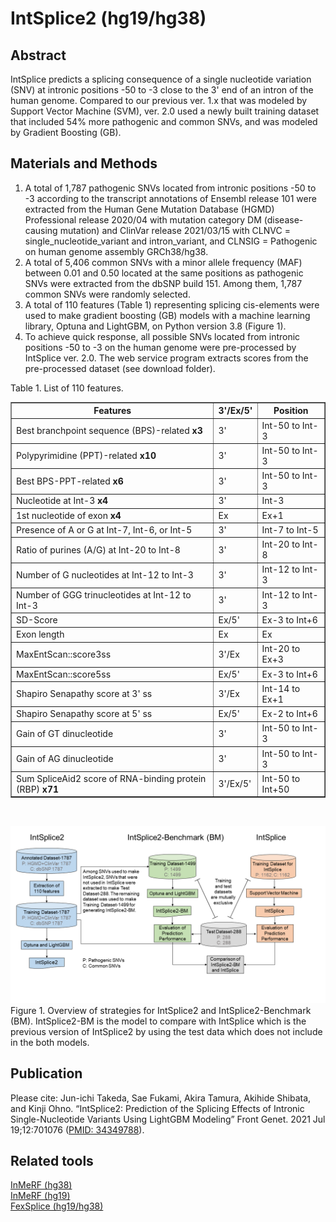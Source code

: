 # IntSplice2 (hg19/hg38)
## Abstract
IntSplice predicts a splicing consequence of a single nucleotide variation (SNV) at intronic positions -50 to -3 close to the 3' end of an intron of the human genome. Compared to our previous ver. 1.x that was modeled by Support Vector Machine (SVM), ver. 2.0 used a newly built training dataset that included 54% more pathogenic and common SNVs, and was modeled by Gradient Boosting (GB).
## Materials and Methods
1. A total of 1,787 pathogenic SNVs located from intronic positions -50 to -3 according to the transcript annotations of Ensembl release 101 were extracted from the Human Gene Mutation Database (HGMD) Professional release 2020/04 with mutation category DM (disease-causing mutation) and ClinVar release 2021/03/15 with CLNVC = single_nucleotide_variant and intron_variant, and CLNSIG = Pathogenic on human genome assembly GRCh38/hg38.
2. A total of 5,406 common SNVs with a minor allele frequency (MAF) between 0.01 and 0.50 located at the same positions as pathogenic SNVs were extracted from the dbSNP build 151. Among them, 1,787 common SNVs were randomly selected.
3. A total of 110 features (Table 1) representing splicing cis-elements were used to make gradient boosting (GB) models with a machine learning library, Optuna and LightGBM, on Python version 3.8 (Figure 1).
4. To achieve quick response, all possible SNVs located from intronic positions -50 to -3 on the human genome were pre-processed by IntSplice ver. 2.0. The web service program extracts scores from the pre-processed dataset (see download folder).

Table 1. List of 110 features.
    <table border="1" cellspacing="0">
      <tr>
        <th>Features</th>
        <th>3'/Ex/5'</th>
        <th>Position</th>
      </tr>
      <tr>
        <td>Best branchpoint sequence (BPS)-related <b>x3</b></td>
        <td>3'</td>
        <td>Int-50 to Int-3</td>
      </tr>
      <tr>
        <td>Polypyrimidine (PPT)-related <b>x10</b></td>
        <td>3'</td>
        <td>Int-50 to Int-3</td>
      </tr>
      <tr>
        <td>Best BPS-PPT-related <b>x6</b></td>
        <td>3'</td>
        <td>Int-50 to Int-3</td>
      </tr>
      <tr>
        <td>Nucleotide at Int-3 <b>x4</b></td>
        <td>3'</td>
        <td>Int-3</td>
      </tr>
      <tr>
        <td>1st nucleotide of exon <b>x4</b></td>
        <td>Ex</td>
        <td>Ex+1</td>
      </tr>
      <tr>
        <td>Presence of A or G at Int-7, Int-6, or Int-5</td>
        <td>3'</td>
        <td>Int-7 to Int-5</td>
      </tr>
      <tr>
        <td>Ratio of purines (A/G) at Int-20 to Int-8</td>
        <td>3'</td>
        <td>Int-20 to Int-8</td>
      </tr>
      <tr>
        <td>Number of G nucleotides at Int-12 to Int-3</td>
        <td>3'</td>
        <td>Int-12 to Int-3</td>
      </tr>
      <tr>
        <td>Number of GGG trinucleotides at Int-12 to Int-3</td>
        <td>3'</td>
        <td>Int-12 to Int-3</td>
      </tr>
      <tr>
        <td>SD-Score</td>
        <td>Ex/5'</td>
        <td>Ex-3 to Int+6</td>
      </tr>
      <tr>
        <td>Exon length</td>
        <td>Ex</td>
        <td>Ex</td>
      </tr>
      <tr>
        <td>MaxEntScan::score3ss</td>
        <td>3'/Ex</td>
        <td>Int-20 to Ex+3</td>
      </tr>
      <tr>
        <td>MaxEntScan::score5ss</td>
        <td>Ex/5'</td>
        <td>Ex-3 to Int+6</td>
      </tr>
      <tr>
        <td>Shapiro Senapathy score at 3' ss</td>
        <td>3'/Ex</td>
        <td>Int-14 to Ex+1</td>
      </tr>
      <tr>
        <td>Shapiro Senapathy score at 5' ss</td>
        <td>Ex/5'</td>
        <td>Ex-2 to Int+6</td>
      </tr>
      <tr>
        <td>Gain of GT dinucleotide</td>
        <td>3'</td>
        <td>Int-50 to Int-3</td>
      </tr>
      <tr>
        <td>Gain of AG dinucleotide</td>
        <td>3'</td>
        <td>Int-50 to Int-3</td>
      </tr>
      <tr>
        <td>Sum SpliceAid2 score of RNA-binding protein (RBP) <b>x71</b></td>
        <td>3'/Ex/5'</td>
        <td>Int-50 to Int+50</td>
      </tr>
    </table><br>

![Figure 1](/scripts/Suppl_Fig_S1.png)\
Figure 1. Overview of strategies for IntSplice2 and IntSplice2-Benchmark (BM). IntSplice2-BM is the model to compare with IntSplice which is the previous version of IntSplice2 by using the test data which does not include in the both models.
## Publication
Please cite: Jun-ichi Takeda, Sae Fukami, Akira Tamura, Akihide Shibata, and Kinji Ohno. “IntSplice2: Prediction of the Splicing Effects of Intronic Single-Nucleotide Variants Using LightGBM Modeling” Front Genet. 2021 Jul 19;12:701076 ([PMID: 34349788](https://pubmed.ncbi.nlm.nih.gov/34349788/)).
## Related tools
[InMeRF (hg38)](https://github.com/jtakeda-tokai/inmerf_hg38.git)\
[InMeRF (hg19)](https://github.com/jtakeda-tokai/inmerf_hg19.git)\
[FexSplice (hg19/hg38)](https://github.com/jtakeda-tokai/fexsplice.git)
